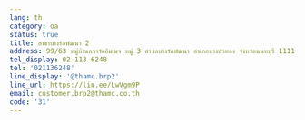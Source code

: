 ```yaml
---
lang: th
category: oa
status: true
title: สาขาบางรักพัฒนา 2
address: 99/63 หมู่บ้านลภาวัลอิมเมจ หมู่ 3 ตำบลบางรักพัฒนา อำเภอบางบัวทอง จังหวัดนนทบุรี 11110
tel_display: 02-113-6248
tel: '021136248'
line_display: '@thamc.brp2'
line_url: https://lin.ee/LwVgm9P
email: customer.brp2@thamc.co.th
code: '31'
---
```

